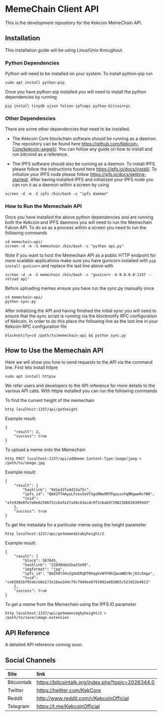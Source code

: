 # MemeChain Client API

This is the development repository for the Kekcoin MemeChain API. 

## Installation

This installation guide will be using Linux/Unix throughout.

### Python Dependencies

Python will need to be installed on your system. To install python-pip run

```
sudo apt install python-pip
```

Once you have python-pip installed you will need to install the python dependencies by running

```
pip install tinydb ujson falcon ipfsapi python-bitcoinrpc
```

### Other Dependencies

There are some other dependencies that need to be installed.

- The Kekcoin Core blockchain software should be running as a daemon. The repository can be found here https://github.com/Kekcoin-Core/kekcoin-segwit/. You can follow any guide on how to install and run bitcoind as a reference.

- The IPFS software should also be running as a daemon. To install IPFS please follow the instructions found here https://ipfs.io/docs/install/. To initialize your IPFS node please follow https://ipfs.io/docs/getting-started/. After having installed IPFS and initialized your IPFS node you can run it as a daemon within a screen by using

```
screen -d -m -S ipfs /bin/bash -c "ipfs daemon"
```

### How to Run the Memechain API

Once you have installed the above python dependencies and are running both the Kekcoin and IPFS daemons you will need to run the Memechain Falcon API. To do so as a process within a screen you need to run the following commands

```
cd memechain-api/
screen -d -m -S memechain /bin/bash -c "python api.py"
```

Note if you want to host the Memechain API as a public HTTP endpoint for more scalable applications make sure you have gunicorn installed with ```pip install gunicorn``` and replace the last line above with

```
screen -d -m -S memechain /bin/bash -c "gunicorn -b 0.0.0.0:1337 --reload api"
```

Before uploading memes ensure you have run the sync.py manually once

```
cd memechain-api/
python sync.py
```

After initializing the API and having finished the initial sync you will need to ensure that the sync script is running via the blocknotify RPC configuration of Kekcoin. In order to do this place the following line as the last line in your Kekcoin RPC configuration file

```
blocknotify=cd /path/to/memechain-api && python sync.py
```

## How to Use the Memechain API

Here we will show you how to send requests to the API via the command line. First lets install httpie

```
sudo apt install httpie
```

We refer users and developers to the API reference for more details to the various API calls. With httpie installed you can run the following commands 

To find the current height of the memechain 

```
http localhost:1337/api/getheight
```

Example result:

```
{
    "result": 2,
    "success": true
}
```

To upload a meme onto the Memechain

```
http POST localhost:1337/api/addmeme Content-Type:image/jpeg < /path/to/image.jpg
```

Example result:

```
{
    "result": {
        "hashlink": "9d1e43fa4d13a72c",
        "ipfs_id": "QmX2TTmAyoLFsexSeVt5geRWwXM7PgusxchqMKgwwRx7W9",
        "txid": "afe938e0fe7e0e62596f52cbafe27a28c63acdc9f2c6ab97298210b6263859d3"
    },
    "success": true
}
```

To get the metadata for a particular meme using the height parameter

```
http localhost:1337/api/getmemedatabyheight/2
```

Example result:

```
{
    "result": {
        "block": 587045,
        "hashlink": "220d8dda1ba25e98",
        "imgformat": "jpg",
        "ipfs_id": "QmZX8t34x2gUoERqDTNVqqVvNfFNhZpwaWQt9cj8Jc5mga",
        "txid": "ceb5881bf95e6cb8a172e1baa244cf9c7949ee67919d2a602065c523d22e4813"
    },
    "success": true
}
```

To get a meme from the Memechain using the IPFS ID parameter

```
http localhost:1337/api/getmemeimgbyheight/2 > /path/to/save/image.extension
```

## API Reference

A detailed API reference coming soon.

## Social Channels

| Site | link |
|:-----------|:-----------|
| Bitcointalk | https://bitcointalk.org/index.php?topic=2026344.0 |
| Twitter | https://twitter.com/KekCore |
| Reddit | http://www.reddit.com/r/KekcoinOfficial |
| Telegram | https://t.me/KekcoinOfficial |